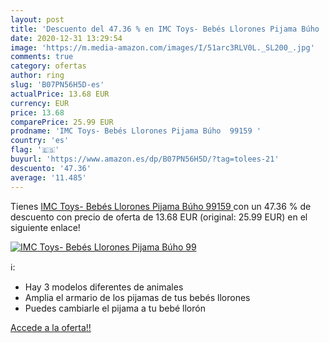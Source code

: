 ```yaml
---
layout: post
title: 'Descuento del 47.36 % en IMC Toys- Bebés Llorones Pijama Búho  99'
date: 2020-12-31 13:29:54
image: 'https://m.media-amazon.com/images/I/51arc3RLV0L._SL200_.jpg'
comments: true
category: ofertas
author: ring
slug: 'B07PN56H5D-es'
actualPrice: 13.68 EUR
currency: EUR
price: 13.68
comparePrice: 25.99 EUR
prodname: 'IMC Toys- Bebés Llorones Pijama Búho  99159 '
country: 'es'
flag: '🇪🇸'
buyurl: 'https://www.amazon.es/dp/B07PN56H5D/?tag=tolees-21'
descuento: '47.36'
average: '11.485'
---
```


Tienes [IMC Toys- Bebés Llorones Pijama Búho  99159 ](https://www.amazon.es/dp/B07PN56H5D/?tag=tolees-21) con un 47.36 % de descuento con precio de oferta de 13.68 EUR (original: 25.99 EUR) en el siguiente enlace!

[![IMC Toys- Bebés Llorones Pijama Búho  99](https://m.media-amazon.com/images/I/51arc3RLV0L._SL200_.jpg)](https://www.amazon.es/dp/B07PN56H5D/?tag=tolees-21)

ℹ️:

- Hay 3 modelos diferentes de animales
- Amplia el armario de los pijamas de tus bebés llorones
- Puedes cambiarle el pijama a tu bebé llorón

[Accede a la oferta!!](https://www.amazon.es/dp/B07PN56H5D/?tag=tolees-21)
